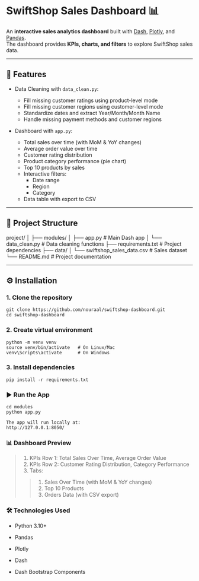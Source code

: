 # SwiftShop Sales Dashboard 📊

An **interactive sales analytics dashboard** built with [Dash](https://dash.plotly.com/), [Plotly](https://plotly.com/python/), and [Pandas](https://pandas.pydata.org/).  
The dashboard provides **KPIs, charts, and filters** to explore SwiftShop sales data.

---

## 🚀 Features

- Data Cleaning with `data_clean.py`:
  - Fill missing customer ratings using product-level mode
  - Fill missing customer regions using customer-level mode
  - Standardize dates and extract Year/Month/Month Name
  - Handle missing payment methods and customer regions

- Dashboard with `app.py`:
  - Total sales over time (with MoM & YoY changes)
  - Average order value over time
  - Customer rating distribution
  - Product category performance (pie chart)
  - Top 10 products by sales
  - Interactive filters:
    - Date range
    - Region
    - Category
  - Data table with export to CSV

---

## 📂 Project Structure

project/
│
├── modules/
│   ├── app.py        # Main Dash app
│   └── data_clean.py # Data cleaning functions
├── requirements.txt  # Project dependencies
├── data/
│   └── swiftshop_sales_data.csv # Sales dataset
└── README.md         # Project documentation

---

## ⚙️ Installation

### 1. Clone the repository
```
git clone https://github.com/nouraal/swiftshop-dashboard.git
cd swiftshop-dashboard
```
### 2. Create virtual environment
```
python -m venv venv
source venv/bin/activate   # On Linux/Mac
venv\Scripts\activate      # On Windows
```
### 3. Install dependencies
```
pip install -r requirements.txt
```
### ▶️ Run the App
```
cd modules
python app.py

The app will run locally at:
http://127.0.0.1:8050/
```
### 📊 Dashboard Preview
> 1. KPIs Row 1: Total Sales Over Time, Average Order Value
> 2. KPIs Row 2: Customer Rating Distribution, Category Performance
> 3. Tabs:
>>    1. Sales Over Time (with MoM & YoY changes)
>>    2. Top 10 Products
>>    3. Orders Data (with CSV export)

###  🛠️ Technologies Used
* Python 3.10+
* Pandas
* Plotly
* Dash

* Dash Bootstrap Components
